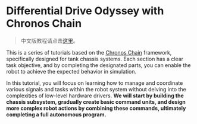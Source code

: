 # Differential Drive Odyssey with Chronos Chain

> 中文版教程请点击[这里](/zh/)。

This is a series of tutorials based on the [Chronos Chain](https://github.com/zzhangje/ChronosChain) framework, specifically designed for tank chassis systems. Each section has a clear task objective, and by completing the designated parts, you can enable the robot to achieve the expected behavior in simulation.

In this tutorial, you will focus on learning how to manage and coordinate various signals and tasks within the robot system without delving into the complexities of low-level hardware drivers. **We will start by building the chassis subsystem, gradually create basic command units, and design more complex robot actions by combining these commands, ultimately completing a full autonomous program.**
